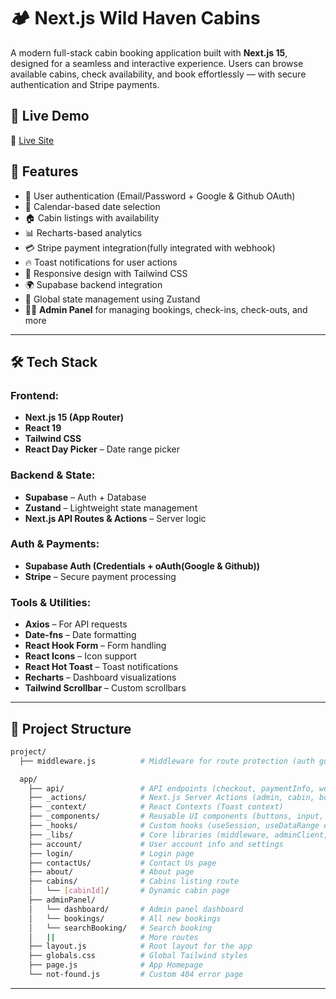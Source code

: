 # 🏕️ Next.js Wild Haven Cabins

A modern full-stack cabin booking application built with **Next.js 15**, designed for a seamless and interactive experience. Users can browse available cabins, check availability, and book effortlessly — with secure authentication and Stripe payments.

## 🚀 Live Demo

🔗 [Live Site](https://nextjs-wild-haven-cabins.vercel.app)  


## 🧩 Features

- 🔐 User authentication (Email/Password + Google & Github OAuth)
- 📅 Calendar-based date selection
- 🏠 Cabin listings with availability
- 📊 Recharts-based analytics
- 💳 Stripe payment integration(fully integrated with webhook)
- 🔥 Toast notifications for user actions
- 🎨 Responsive design with Tailwind CSS
- 🌍 Supabase backend integration
- 🧠 Global state management using Zustand
- 🧑‍💼 **Admin Panel** for managing bookings, check-ins, check-outs, and more

---

## 🛠️ Tech Stack

### Frontend:
- **Next.js 15 (App Router)**
- **React 19**
- **Tailwind CSS**
- **React Day Picker** – Date range picker

### Backend & State:
- **Supabase** – Auth + Database
- **Zustand** – Lightweight state management
- **Next.js API Routes & Actions** – Server logic

### Auth & Payments:
- **Supabase Auth (Credentials + oAuth(Google & Github))**
- **Stripe** – Secure payment processing

### Tools & Utilities:
- **Axios** – For API requests
- **Date-fns** – Date formatting
- **React Hook Form** – Form handling
- **React Icons** – Icon support
- **React Hot Toast** – Toast notifications
- **Recharts** – Dashboard visualizations
- **Tailwind Scrollbar** – Custom scrollbars

---

## 📂 Project Structure

```bash
project/
  ├── middleware.js          # Middleware for route protection (auth guard)

  app/
    ├── api/                 # API endpoints (checkout, paymentInfo, webhook etc.)
    ├── _actions/            # Next.js Server Actions (admin, cabin, bookings etc.)
    ├── _context/            # React Contexts (Toast context)
    ├── _components/         # Reusable UI components (buttons, input, header, sidebar etc.)
    ├── _hooks/              # Custom hooks (useSession, useDataRange etc.)
    ├── _libs/               # Core libraries (middleware, adminClient, getChartData etc.)
    ├── account/             # User account info and settings
    ├── login/               # Login page
    ├── contactUs/           # Contact Us page
    ├── about/               # About page
    ├── cabins/              # Cabins listing route          
    │   └── [cabinId]/       # Dynamic cabin page
    ├── adminPanel/          
    │   └── dashboard/       # Admin panel dashboard
    │   └── bookings/        # All new bookings
    │   └── searchBooking/   # Search booking
    │   ||                   # More routes
    ├── layout.js            # Root layout for the app
    ├── globals.css          # Global Tailwind styles
    ├── page.js              # App Homepage
    └── not-found.js         # Custom 404 error page
```

---


